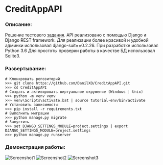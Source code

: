 # CreditAppAPI

### Описание:
   Решение тестового [задания]( https://drive.google.com/file/d/1-EjUNBoZ2C1To-ktfDTp8mXzejQtrLbD/view?usp=sharing).
   API реализовано с помощью Django и Django REST framework.
   Для реализации более красивой и удобной админки использовал django-suit==0.2.26.
   При разработке использовал Python 3.6
   Для простоты проверки работы в качестве БД использовал Sqlite3.
    
### Развертывание:
    # Клонировать репозиторий
    >>> git clone https://github.com/DanilXO/CreditAppAPI.git
    >>> cd CreditAppAPI
    # Создать и активировать виртуальное окружение (Windows | Unix)
    >>> python -m venv venv
    >>> venv\Scripts\activate.bat | source tutorial-env/bin/activate
    # Установить зависимости
    >>> pip install -r requirements.txt
    # Выполнить миграции
    >>> python manage.py migrate
    # Запустить
    >>> set DJANGO_SETTINGS_MODULE=project.settings | export DJANGO_SETTINGS_MODULE=project.settings
    >>> python manage.py runserver
    
### Демонстрация работы:
![Screenshot1](http://dl4.joxi.net/drive/2019/11/17/0038/4064/2539488/88/3ae98bfb03.png)
![Screenshot2](http://dl3.joxi.net/drive/2019/11/17/0038/4064/2539488/88/59c690e340.png)
![Screenshot3](http://dl3.joxi.net/drive/2019/11/17/0038/4064/2539488/88/f6747d3e02.png)

            
